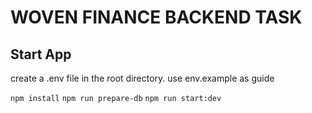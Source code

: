 # WOVEN FINANCE BACKEND TASK

## Start App

create a .env file in the root directory. use env.example as guide

`npm install`
`npm run prepare-db`
`npm run start:dev`
